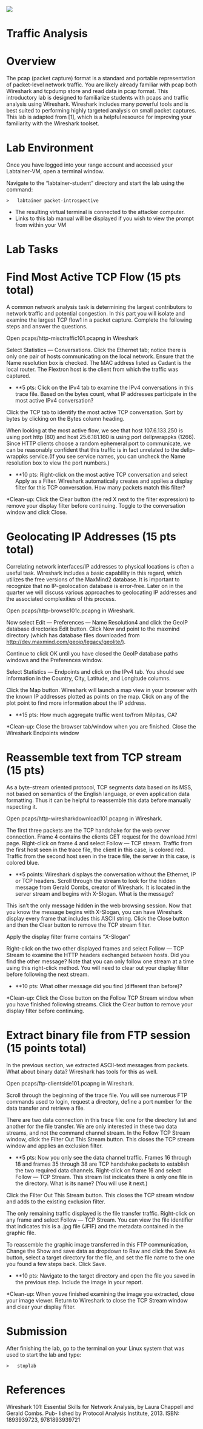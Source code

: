 ![](media/b80e0eacca6dad9d42b5dc3545946591.png)

Traffic Analysis
=================================

Overview
========

The pcap (packet capture) format is a standard and portable representation of packet-level network traffic. You are likely already familiar with pcap both Wireshark and tcpdump store and read data in pcap format. This introductory lab is designed to familiarize students with pcaps and traffic analysis using Wireshark. Wireshark includes many powerful tools and is best suited to performing highly targeted analysis on small packet captures. This lab is adapted from [1], which is a helpful resource for improving your familiarity with the Wireshark toolset.

Lab Environment
===============

Once you have logged into your range account and accessed your Labtainer-VM,
open a terminal window.

Navigate to the “labtainer-student” directory and start the lab using the
command:

~~~~~~~~~~~~~~~~~~~~~~~~~~~~~~~~~~~~~~~~~~~~~~~~~~~~~~~~~~~~~~~~~~~~~~~~~~~~~~~~
>   labtainer packet-introspective
~~~~~~~~~~~~~~~~~~~~~~~~~~~~~~~~~~~~~~~~~~~~~~~~~~~~~~~~~~~~~~~~~~~~~~~~~~~~~~~~

-   The resulting virtual terminal is connected to the attacker computer.
-   Links to this lab manual will be displayed if you wish to view the prompt
    from within your VM

Lab Tasks
==========

Find Most Active TCP Flow (15 pts total)
==========

A common network analysis task is determining the largest contributors to network traffic and potential congestion. In this part you will isolate and examine the largest TCP flow1 in a packet capture. Complete the following steps and answer the questions.

Open pcaps/http-misctraffic101.pcapng in Wireshark

Select Statistics — Conversations. Click the Ethernet tab; notice there is only one pair of hosts communicating on the local network. Ensure that the Name resolution box is checked. The MAC address listed as Cadant is the local router. The Flextron host is the client from which the traffic was captured.

- **5 pts: Click on the IPv4 tab to examine the IPv4 conversations in this trace file. Based on the bytes count, what IP addresses participate in the most active IPv4 conversation?

Click the TCP tab to identify the most active TCP conversation. Sort by bytes by clicking on the Bytes column heading.

When looking at the most active flow, we see that host 107.6.133.250 is using port http (80) and host 25.6.181.160 is using port dellpwrappks (1266). Since HTTP clients choose a random ephemeral port to communicate, we can be reasonably confident that this traffic is in fact unrelated to the dellp- wrappks service.(If you see service names, you can uncheck the Name resolution box to view the
port numbers.)

- **10 pts: Right-click on the most active TCP conversation and select Apply as a Filter. Wireshark automatically creates and applies a display filter for this TCP conversation. How many packets match this filter?

*Clean-up: Click the Clear button (the red X next to the filter expression) to remove your display filter before continuing. Toggle to the conversation window and click Close.

Geolocating IP Addresses (15 pts total)
==========

Correlating network interfaces/IP addresses to physical locations is often a useful task. Wireshark includes a basic capability in this regard, which utilizes the free versions of the MaxMind2 database. It is important to recognize that no IP-geolocation database is error-free. Later on in the quarter we will discuss various approaches to geolocating IP addresses and the associated complexities of this process.

Open pcaps/http-browse101c.pcapng in Wireshark.

Now select Edit — Preferences — Name Resolution4 and click the GeoIP database directories Edit button. Click New and point to the maxmind directory (which has database files downloaded from <http://dev.maxmind.com/geoip/legacy/geolite/)>.

Continue to click OK until you have closed the GeoIP database paths windows and the Preferences window.

Select Statistics — Endpoints and click on the IPv4 tab. You should see information in the Country, City, Latitude, and Longitude columns.

Click the Map button. Wireshark will launch a map view in your browser with the known IP addresses plotted as points on the map. Click on any of the plot point to find more information about the IP address.

- **15 pts: How much aggregate traffic went to/from Milpitas, CA?

*Clean-up: Close the browser tab/window when you are finished. Close the Wireshark Endpoints window

Reassemble text from TCP stream (15 pts)
==========

As a byte-stream oriented protocol, TCP segments data based on its MSS, not based on semantics of the English language, or even application data formatting. Thus it can be helpful to reassemble this data before manually nspecting it.

Open pcaps/http-wiresharkdownload101.pcapng in Wireshark.

The first three packets are the TCP handshake for the web server connection. Frame 4 contains the clients GET request for the download.html page. Right-click on frame 4 and select Follow — TCP stream. Traffic from the first host seen in the trace file, the client in this case, is colored red. Traffic from the second host seen in the trace file, the server in this case, is colored blue.

- **5 points: Wireshark displays the conversation without the Ethernet, IP or TCP headers. Scroll through the stream to look for the hidden message from Gerald Combs, creator of Wireshark. It is located in the server stream and begins with X-Slogan. What is the message?

This isn’t the only message hidden in the web browsing session. Now that you know the message begins with X-Slogan, you can have Wireshark display every frame that includes this ASCII string. Click the Close button and then the Clear button to remove the TCP stream filter.

Apply the display filter frame contains ”X-Slogan”

Right-click on the two other displayed frames and select Follow — TCP Stream to examine the HTTP headers exchanged between hosts. Did you find the other message? Note that you can only follow one stream at a time using this right-click method. You will need to clear out your display filter before following the next stream.

- **10 pts: What other message did you find (different than before)?

*Clean-up: Click the Close button on the Follow TCP Stream window when you have finished following streams. Click the Clear button to remove your display filter before continuing.

Extract binary file from FTP session (15 points total)
==========

In the previous section, we extracted ASCII-text messages from packets. What about binary data? Wireshark has tools for this as well.

Open pcaps/ftp-clientside101.pcapng in Wireshark.

Scroll through the beginning of the trace file. You will see numerous FTP commands used to login, request a directory, define a port number for the data transfer and retrieve a file.

There are two data connection in this trace file: one for the directory list and another for the file transfer. We are only interested in these two data streams, and not the command channel stream. In the Follow TCP Stream window, click the Filter Out This Stream button. This closes the TCP stream window and applies an exclusion filter.

- **5 pts: Now you only see the data channel traffic. Frames 16 through 18 and frames 35 through 38 are TCP handshake packets to establish the two required data channels. Right-click on frame 16 and select Follow — TCP Stream. This stream list indicates there is only one file in the directory. What is its name? (You will use it next.)

Click the Filter Out This Stream button. This closes the TCP stream window and adds to the existing exclusion filter.

The only remaining traffic displayed is the file transfer traffic. Right-click on any frame and select Follow — TCP Stream. You can view the file identifier that indicates this is a .jpg file (JFIF) and the metadata contained in the graphic file.

To reassemble the graphic image transferred in this FTP communication, Change the Show and save data as dropdown to Raw and click the Save As button, select a target directory for the file, and set the file name to the one you found a few steps back. Click Save.

- **10 pts: Navigate to the target directory and open the file you saved in the previous step. Include the image in your report.

*Clean-up: When youve finished examining the image you extracted, close your image viewer. Return to Wireshark to close the TCP Stream window and clear your display filter.

Submission
==========

After finishing the lab, go to the terminal on your Linux system that was used to start the lab and type:
```
>   stoplab
```

References
==========

Wireshark 101: Essential Skills for Network Analysis, by Laura Chappell and Gerald Combs. Pub- lished by Protocol Analysis Institute, 2013. ISBN: 1893939723, 9781893939721
